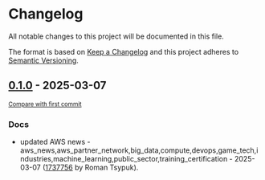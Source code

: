 # Changelog

All notable changes to this project will be documented in this file.

The format is based on [Keep a Changelog](http://keepachangelog.com/en/1.0.0/)
and this project adheres to [Semantic Versioning](http://semver.org/spec/v2.0.0.html).

<!-- insertion marker -->
## [0.1.0](https://github.com/tsypuk/aws-news/releases/tag/ver-2025-03-070.1.0) - 2025-03-07

<small>[Compare with first commit](https://github.com/tsypuk/aws-news/compare/3f28ca487833dd512210f7986838eb52e223b432...ver-2025-03-07)</small>

### Docs

- updated AWS news - aws_news,aws_partner_network,big_data,compute,devops,game_tech,industries,machine_learning,public_sector,training_certification - 2025-03-07 ([1737756](https://github.com/tsypuk/aws-news/commit/1737756e6ef287ea7f60c661bf6cc687efd52c17) by Roman Tsypuk).

